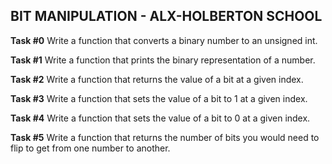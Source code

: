 
## BIT MANIPULATION - ALX-HOLBERTON SCHOOL 

**Task #0** Write a function that converts a binary number to an unsigned int.

**Task #1** Write a function that prints the binary representation of a number.

**Task #2** Write a function that returns the value of a bit at a given index.

**Task #3** Write a function that sets the value of a bit to 1 at a given index.

**Task #4** Write a function that sets the value of a bit to 0 at a given index. 

**Task #5** Write a function that returns the number of bits you would need to flip to get from one number to another.
